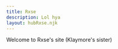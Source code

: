 ```yaml
---
title: Rxse
description: Lol hya
layout: hubRxse.njk
---
```


<p>Welcome to Rxse's site (Klaymore's sister)</p>
